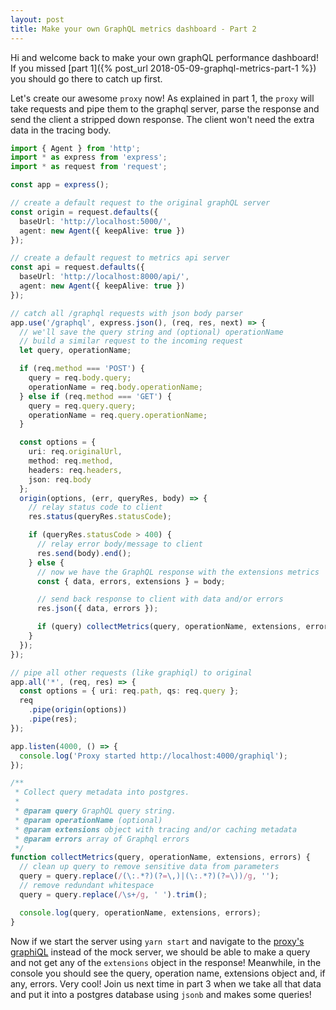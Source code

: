 ```yaml
---
layout: post
title: Make your own GraphQL metrics dashboard - Part 2
---
```


Hi and welcome back to make your own graphQL performance dashboard! If you missed [part 1]({% post_url 2018-05-09-graphql-metrics-part-1 %}) you should go there to catch up first.

Let's create our awesome `proxy` now! As explained in part 1, the `proxy` will take requests and pipe them to the graphql server, parse the response and send the client a stripped down response. The client won't need the extra data in the tracing body.

```typescript
import { Agent } from 'http';
import * as express from 'express';
import * as request from 'request';

const app = express();

// create a default request to the original graphQL server
const origin = request.defaults({
  baseUrl: 'http://localhost:5000/',
  agent: new Agent({ keepAlive: true })
});

// create a default request to metrics api server
const api = request.defaults({
  baseUrl: 'http://localhost:8000/api/',
  agent: new Agent({ keepAlive: true })
});

// catch all /graphql requests with json body parser
app.use('/graphql', express.json(), (req, res, next) => {
  // we'll save the query string and (optional) operationName
  // build a similar request to the incoming request
  let query, operationName;

  if (req.method === 'POST') {
    query = req.body.query;
    operationName = req.body.operationName;
  } else if (req.method === 'GET') {
    query = req.query.query;
    operationName = req.query.operationName;
  }

  const options = {
    uri: req.originalUrl,
    method: req.method,
    headers: req.headers,
    json: req.body
  };
  origin(options, (err, queryRes, body) => {
    // relay status code to client
    res.status(queryRes.statusCode);

    if (queryRes.statusCode > 400) {
      // relay error body/message to client
      res.send(body).end();
    } else {
      // now we have the GraphQL response with the extensions metrics
      const { data, errors, extensions } = body;

      // send back response to client with data and/or errors
      res.json({ data, errors });

      if (query) collectMetrics(query, operationName, extensions, errors);
    }
  });
});

// pipe all other requests (like graphiql) to original
app.all('*', (req, res) => {
  const options = { uri: req.path, qs: req.query };
  req
    .pipe(origin(options))
    .pipe(res);
});

app.listen(4000, () => {
  console.log('Proxy started http://localhost:4000/graphiql');
});

/**
 * Collect query metadata into postgres.
 *
 * @param query GraphQL query string.
 * @param operationName (optional)
 * @param extensions object with tracing and/or caching metadata
 * @param errors array of Graphql errors
 */
function collectMetrics(query, operationName, extensions, errors) {
  // clean up query to remove sensitive data from parameters
  query = query.replace(/(\:.*?)(?=\,)|(\:.*?)(?=\))/g, '');
  // remove redundant whitespace
  query = query.replace(/\s+/g, ' ').trim();

  console.log(query, operationName, extensions, errors);
}
```

Now if we start the server using `yarn start` and navigate to the [proxy's graphiQL](http://localhost:4000/graphiql) instead of the mock server, we should be able to make a query and not get any of the `extensions` object in the response! Meanwhile, in the console you should see the query, operation name, extensions object and, if any, errors. Very cool! Join us next time in part 3 when we take all that data and put it into a postgres database using `jsonb` and makes some queries!

